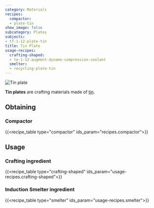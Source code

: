 ```yaml
---
category: Materials
recipes:
  compactor:
  - plate-tin
show_image: false
subcategory: Plates
subjects:
- tf-1-12-plate-tin
title: Tin Plate
usage-recipes:
  crafting-shaped:
  - te-1-12-augment-dynamo-compression-coolant
  smelter:
  - recycling-plate-tin
---
```


![Tin plate](/images/docs/1.12/thermal-foundation/plate-tin.png)


**Tin plates** are crafting materials made of [tin](../tin-ingot/).


Obtaining
---------

### Compactor
{{<recipe_table type="compactor" ids_param="recipes.compactor">}}


Usage
-----

### Crafting ingredient
{{<recipe_table type="crafting-shaped" ids_param="usage-recipes.crafting-shaped">}}

### Induction Smelter ingredient
{{<recipe_table type="smelter" ids_param="usage-recipes.smelter">}}

